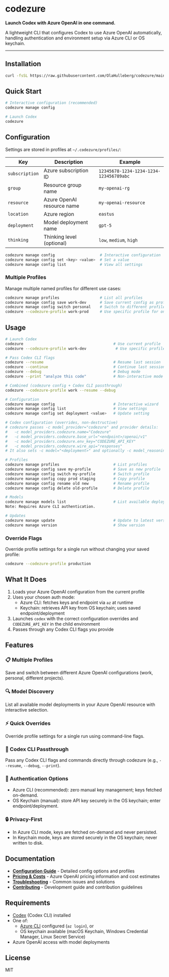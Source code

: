 # codezure

**Launch Codex with Azure OpenAI in one command.**

A lightweight CLI that configures Codex to use Azure OpenAI automatically, handling authentication and environment setup via Azure CLI or OS keychain.

---

## Installation

```bash
curl -fsSL https://raw.githubusercontent.com/OlaHulleberg/codezure/main/install.sh | bash
```

## Quick Start

```bash
# Interactive configuration (recommended)
codezure manage config

# Launch Codex
codezure
```

## Configuration

Settings are stored in profiles at `~/.codezure/profiles/`:

| Key | Description | Example |
|-----|-------------|---------|
| `subscription` | Azure subscription ID | `12345678-1234-1234-1234-123456789abc` |
| `group` | Resource group name | `my-openai-rg` |
| `resource` | Azure OpenAI resource name | `my-openai-resource` |
| `location` | Azure region | `eastus` |
| `deployment` | Model deployment name | `gpt-5` |
| `thinking` | Thinking level (optional) | `low`, `medium`, `high` |

```bash
codezure manage config                    # Interactive configuration
codezure manage config set <key> <value>  # Set a value
codezure manage config list               # View all settings
```

### Multiple Profiles

Manage multiple named profiles for different use cases:

```bash
codezure manage profiles                  # List all profiles
codezure manage config save work-dev      # Save current config as profile
codezure manage config switch personal    # Switch to different profile
codezure --codezure-profile work-prod     # Use specific profile for one run
```

## Usage

```bash
# Launch Codex
codezure                                        # Use current profile
codezure --codezure-profile work-dev             # Use specific profile

# Pass Codex CLI flags
codezure --resume                               # Resume last session
codezure --continue                             # Continue last session
codezure --debug                                # Debug mode
codezure --print "analyze this code"            # Non-interactive mode

# Combined (codezure config + Codex CLI passthrough)
codezure --codezure-profile work --resume --debug

# Configuration
codezure manage config                          # Interactive wizard
codezure manage config list                     # View settings
codezure manage config set deployment <value>   # Update setting

# Codex configuration (overrides, non-destructive)
# codezure passes -c model_provider="codezure" and provider details:
#   -c model_providers.codezure.name="Codezure"
#   -c model_providers.codezure.base_url="<endpoint>/openai/v1"
#   -c model_providers.codezure.env_key="CODEZURE_API_KEY"
#   -c model_providers.codezure.wire_api="responses"
# It also sets -c model="<deployment>" and optionally -c model_reasoning_effort="<low|medium|high>".

# Profiles
codezure manage profiles                        # List profiles
codezure manage config save my-profile          # Save as new profile
codezure manage config switch my-profile        # Switch profile
codezure manage config copy prod staging        # Copy profile
codezure manage config rename old new           # Rename profile
codezure manage config delete old-profile       # Delete profile

# Models
codezure manage models list                     # List available deployments
Note: Requires Azure CLI authentication.

# Updates
codezure manage update                          # Update to latest version
codezure manage version                         # Show version
```

### Override Flags

Override profile settings for a single run without changing your saved profile:

```bash
codezure --codezure-profile production
```

## What It Does

1. Loads your Azure OpenAI configuration from the current profile
2. Uses your chosen auth mode:
   - Azure CLI: fetches keys and endpoint via `az` at runtime
   - Keychain: retrieves API key from OS keychain; uses saved endpoint/deployment
3. Launches `codex` with the correct configuration overrides and `CODEZURE_API_KEY` in the child environment
4. Passes through any Codex CLI flags you provide

## Features

### 📋 Multiple Profiles
Save and switch between different Azure OpenAI configurations (work, personal, different projects).

### 🔍 Model Discovery
List all available model deployments in your Azure OpenAI resource with interactive selection.

### ⚡ Quick Overrides
Override profile settings for a single run using command-line flags.

### 🔄 Codex CLI Passthrough
Pass any Codex CLI flags and commands directly through codezure (e.g., `--resume`, `--debug`, `--print`).

### 🔐 Authentication Options
- Azure CLI (recommended): zero manual key management; keys fetched on-demand.
- OS Keychain (manual): store API key securely in the OS keychain; enter endpoint/deployment.

### 🔒 Privacy-First
- In Azure CLI mode, keys are fetched on-demand and never persisted.
- In Keychain mode, keys are stored securely in the OS keychain; never written to disk.

## Documentation

- **[Configuration Guide](CONFIGURATION.md)** - Detailed config options and profiles
- **[Pricing & Costs](PRICING.md)** - Azure OpenAI pricing information and cost estimates
- **[Troubleshooting](TROUBLESHOOTING.md)** - Common issues and solutions
- **[Contributing](CONTRIBUTING.md)** - Development guide and contribution guidelines

## Requirements

- [Codex](https://openai.com/codex/) (Codex CLI) installed
- One of:
  - [Azure CLI](https://aka.ms/azcli) configured (`az login`), or
  - OS keychain available (macOS Keychain, Windows Credential Manager, Linux Secret Service)
- Azure OpenAI access with model deployments

## License

MIT
